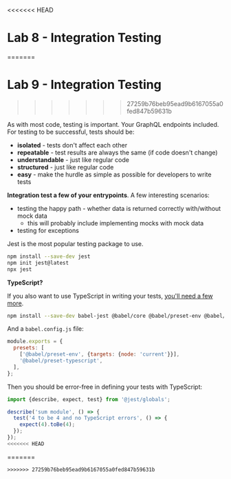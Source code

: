 <<<<<<< HEAD
# Lab 8 - Integration Testing
=======
# Lab 9 - Integration Testing
>>>>>>> 27259b76beb95ead9b6167055a0fed847b59631b

As with most code, testing is important. Your GraphQL endpoints included. For testing to be successful, tests should be:

- **isolated** - tests don't affect each other
- **repeatable** - test results are always the same (if code doesn't change)
- **understandable** - just like regular code
- **structured** - just like regular code
- **easy** - make the hurdle as simple as possible for developers to write tests

**Integration test a few of your entrypoints**. A few interesting scenarios:

- testing the happy path - whether data is returned correctly with/without mock data
  - this will probably include implementing mocks with mock data
- testing for exceptions

Jest is the most popular testing package to use.

```sh
npm install --save-dev jest
npm init jest@latest
npx jest
```

**TypeScript?**

If you also want to use TypeScript in writing your tests, [you'll need a few more](https://jestjs.io/docs/getting-started#using-typescript).

```sh
npm install --save-dev babel-jest @babel/core @babel/preset-env @babel/preset-typescript @jest/globals
```

And a `babel.config.js` file:

```js
module.exports = {
  presets: [
    ['@babel/preset-env', {targets: {node: 'current'}}],
    '@babel/preset-typescript',
  ],
};
```

Then you should be error-free in defining your tests with TypeScript:

```ts
import {describe, expect, test} from '@jest/globals';

describe('sum module', () => {
  test('4 to be 4 and no TypeScript errors', () => {
    expect(4).toBe(4);
  });
});
<<<<<<< HEAD
```
=======
```
>>>>>>> 27259b76beb95ead9b6167055a0fed847b59631b
